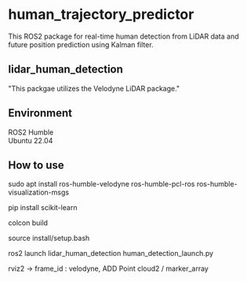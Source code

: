 # human_trajectory_predictor

This ROS2 package for real-time human detection from LiDAR data and future position prediction using Kalman filter.

## lidar_human_detection
"This packgae utilizes the Velodyne LiDAR package."
 
## Environment
ROS2 Humble <br>
Ubuntu 22.04

## How to use
sudo apt install ros-humble-velodyne ros-humble-pcl-ros ros-humble-visualization-msgs

pip install scikit-learn

colcon build

source install/setup.bash

ros2 launch lidar_human_detection human_detection_launch.py

rviz2 -> frame_id : velodyne, ADD Point cloud2 / marker_array
